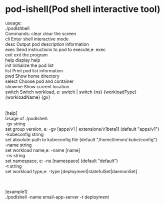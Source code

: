 # pod-ishell(Pod shell interactive tool) <br/>
useage:<br/>
./podIshbell <br/>
Commands:
  clear       clear the screen<br/>
  cli         Enter shell interactive mode<br/>
  desc        Output pod description information<br/>
  exec        Send instructions to pod to execute,e: exec <args><br/>
  exit        exit the program<br/>
  help        display help<br/>
  init        Initialize the pod list<br/>
  list        Print pod list information<br/>
  pwd         Show home directory<br/>
  select      Choose pod and container<br/>
  showme      Show current location<br/>
  switch      Switch workload, e: switch | switch {ns} {workloadType} {workloadName} {gv}<br/>
<br/>
<br/>
[help]<br/>
Usage of ./podIshell:<br/>
  -gv string<br/>
    	set group version, e: -gv [apps/v1 | extensions/v1beta1] (default "apps/v1")<br/>
  -kubeconfig string<br/>
    	set absolute path to kubeconfig file (default "/home/lemon/.kube/config")<br/>
  -name string<br/>
    	set workload name,e: -name [name]<br/>
  -ns string<br/>
    	set namespace, e: -ns [namespace] (default "default") <br/>
  -t string<br/>
    	set workload type,e: -type [deployment|statefulSet|daemonSet]<br/>

<br/>
<br/>
[example1]<br/>
./podIshell -name email-app-server -t deployment<br/>
